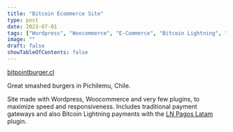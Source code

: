 ```yaml
---
title: "Bitcoin Ecommerce Site"
type: post
date: 2023-07-01
tags: ["Wordpress", "Woocommerce", "E-Commerce", "Bitcoin Lightning", "Burgers"]
image: ""
draft: false
showTableOfContents: false
---
```


[bitpointburger.cl](https://www.bitpointburger.cl)

Great smashed burgers in Pichilemu, Chile.

Site made with Wordpress, Woocommerce and very few plugins, to maximize speed and responsiveness.
Includes traditional payment gateways and also Bitcoin Lightning payments with the [LN Pagos Latam](/en/projects/ln-pagos-latam/) plugin.
